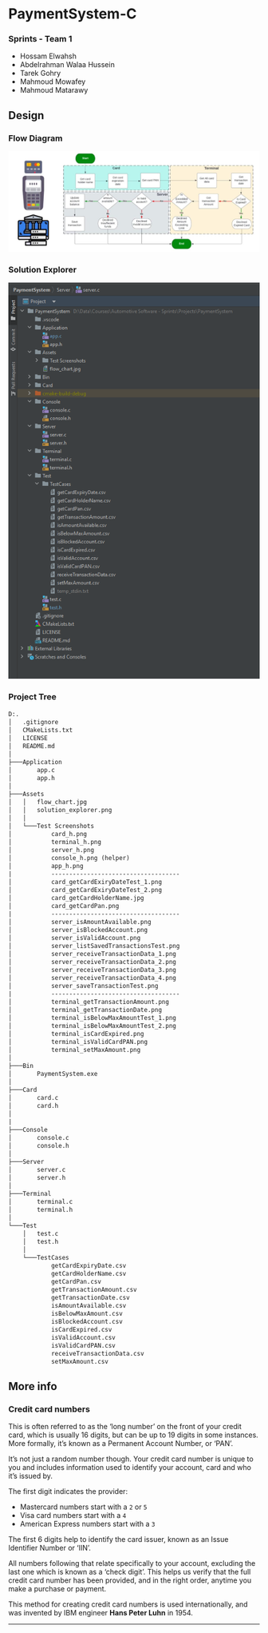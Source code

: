# PaymentSystem-C

### Sprints - Team 1
- Hossam Elwahsh
- Abdelrahman Walaa Hussein
- Tarek Gohry
- Mahmoud Mowafey
- Mahmoud Matarawy

## Design
### Flow Diagram
![flow](Assets/flow_chart.jpg)

### Solution Explorer
![soln_Explroer](Assets/solution_explorer.png)

### Project Tree
```
D:.
│   .gitignore
│   CMakeLists.txt
│   LICENSE
│   README.md
│
├───Application
│       app.c
│       app.h
│
├───Assets
│   │   flow_chart.jpg
│   │   solution_explorer.png
│   │
│   └───Test Screenshots
│           card_h.png
│           terminal_h.png
│           server_h.png
│           console_h.png (helper)
│           app_h.png
|           ------------------------------------
│           card_getCardExiryDateTest_1.png
│           card_getCardExiryDateTest_2.png
│           card_getCardHolderName.jpg
│           card_getCardPan.png
|           ------------------------------------
│           server_isAmountAvailable.png
│           server_isBlockedAccount.png
│           server_isValidAccount.png
│           server_listSavedTransactionsTest.png
│           server_receiveTransactionData_1.png
│           server_receiveTransactionData_2.png
│           server_receiveTransactionData_3.png
│           server_receiveTransactionData_4.png
│           server_saveTransactionTest.png
|           ------------------------------------
│           terminal_getTransactionAmount.png
│           terminal_getTransactionDate.png
│           terminal_isBelowMaxAmountTest_1.png
│           terminal_isBelowMaxAmountTest_2.png
│           terminal_isCardExpired.png
│           terminal_isValidCardPAN.png
│           terminal_setMaxAmount.png
│
├───Bin
│       PaymentSystem.exe
│
├───Card
│       card.c
│       card.h
│
|
├───Console
│       console.c
│       console.h
│
├───Server
│       server.c
│       server.h
│
├───Terminal
│       terminal.c
│       terminal.h
│
└───Test
    │   test.c
    │   test.h
    │
    └───TestCases
            getCardExpiryDate.csv
            getCardHolderName.csv
            getCardPan.csv
            getTransactionAmount.csv
            getTransactionDate.csv
            isAmountAvailable.csv
            isBelowMaxAmount.csv
            isBlockedAccount.csv
            isCardExpired.csv
            isValidAccount.csv
            isValidCardPAN.csv
            receiveTransactionData.csv
            setMaxAmount.csv

```

## More info

### Credit card numbers
This is often referred to as the ‘long number’ on the front of your credit card, which is usually 16 digits, 
but can be up to 19 digits in some instances. More formally, it’s known as a Permanent Account Number, or ‘PAN’.

It’s not just a random number though. Your credit card number is unique to you and includes information
used to identify your account, card and who it’s issued by.

The first digit indicates the provider:

- Mastercard numbers start with a `2` or `5`
- Visa card numbers start with a `4`
- American Express numbers start with a `3`

The first 6 digits help to identify the card issuer, known as an Issue Identifier Number or ‘IIN’.

All numbers following that relate specifically to your account,
excluding the last one which is known as a ‘check digit’. 
This helps us verify that the full credit card number has been provided, and in the right order, 
anytime you make a purchase or payment.

This method for creating credit card numbers is used internationally, 
and was invented by IBM engineer **Hans Peter Luhn** in 1954.

---